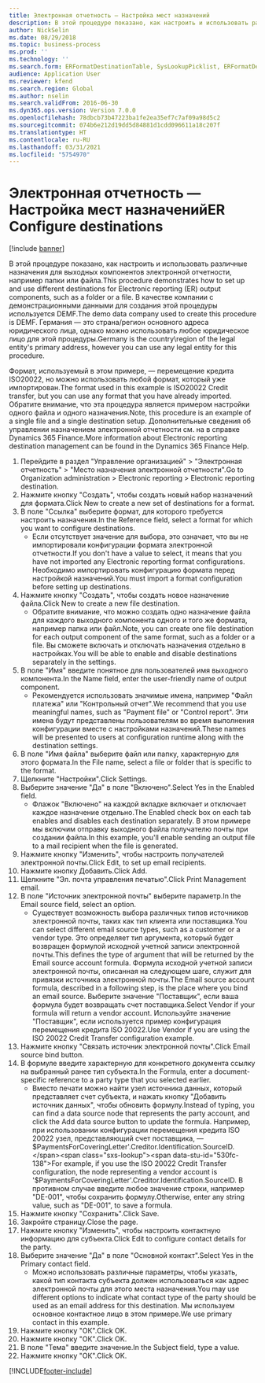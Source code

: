 ```yaml
---
title: Электронная отчетность — Настройка мест назначений
description: В этой процедуре показано, как настроить и использовать различные назначения для выходных компонентов электронной отчетности, например папки или файла.
author: NickSelin
ms.date: 08/29/2018
ms.topic: business-process
ms.prod: ''
ms.technology: ''
ms.search.form: ERFormatDestinationTable, SysLookupPicklist, ERFormatDestinationSettings, ERFormatDestinationEmailSettings, ERExpressionDesignerFormula, SRSPrintDestinationTokens
audience: Application User
ms.reviewer: kfend
ms.search.region: Global
ms.author: nselin
ms.search.validFrom: 2016-06-30
ms.dyn365.ops.version: Version 7.0.0
ms.openlocfilehash: 78dbcb73b47223ba1fe2ea35ef7c7af09a98d5c2
ms.sourcegitcommit: 074b6e212d19dd5d84881d1cdd096611a18c207f
ms.translationtype: HT
ms.contentlocale: ru-RU
ms.lasthandoff: 03/31/2021
ms.locfileid: "5754970"
---
```

# <a name="er-configure-destinations"></a><span data-ttu-id="530fc-103">Электронная отчетность — Настройка мест назначений</span><span class="sxs-lookup"><span data-stu-id="530fc-103">ER Configure destinations</span></span>

[!include [banner](../../includes/banner.md)]

<span data-ttu-id="530fc-104">В этой процедуре показано, как настроить и использовать различные назначения для выходных компонентов электронной отчетности, например папки или файла.</span><span class="sxs-lookup"><span data-stu-id="530fc-104">This procedure demonstrates how to set up and use different destinations for Electronic reporting (ER) output components, such as a folder or a file.</span></span> <span data-ttu-id="530fc-105">В качестве компании с демонстрационными данными для создания этой процедуры используется DEMF.</span><span class="sxs-lookup"><span data-stu-id="530fc-105">The demo data company used to create this procedure is DEMF.</span></span> <span data-ttu-id="530fc-106">Германия — это страна/регион основного адреса юридического лица, однако можно использовать любое юридическое лицо для этой процедуры.</span><span class="sxs-lookup"><span data-stu-id="530fc-106">Germany is the country\region of the legal entity's primary address, however you can use any legal entity for this procedure.</span></span> 

<span data-ttu-id="530fc-107">Формат, используемый в этом примере, — перемещение кредита ISO20022, но можно использовать любой формат, который уже импортирован.</span><span class="sxs-lookup"><span data-stu-id="530fc-107">The format used in this example is ISO20022 Credit transfer, but you can use any format that you have already imported.</span></span> <span data-ttu-id="530fc-108">Обратите внимание, что эта процедура является примером настройки одного файла и одного назначения.</span><span class="sxs-lookup"><span data-stu-id="530fc-108">Note, this procedure is an example of a single file and a single destination setup.</span></span> <span data-ttu-id="530fc-109">Дополнительные сведения об управлении назначением электронной отчетности см. на в справке Dynamics 365 Finance.</span><span class="sxs-lookup"><span data-stu-id="530fc-109">More information about Electronic reporting destination management can be found in the Dynamics 365 Finance Help.</span></span>

1. <span data-ttu-id="530fc-110">Перейдите в раздел "Управление организацией" > "Электронная отчетность" > "Место назначения электронной отчетности".</span><span class="sxs-lookup"><span data-stu-id="530fc-110">Go to Organization administration > Electronic reporting > Electronic reporting destination.</span></span>
2. <span data-ttu-id="530fc-111">Нажмите кнопку "Создать", чтобы создать новый набор назначений для формата.</span><span class="sxs-lookup"><span data-stu-id="530fc-111">Click New to create a new set of destinations for a format.</span></span>
3. <span data-ttu-id="530fc-112">В поле "Ссылка" выберите формат, для которого требуется настроить назначения.</span><span class="sxs-lookup"><span data-stu-id="530fc-112">In the Reference field, select a format for which you want to configure destinations.</span></span>
    * <span data-ttu-id="530fc-113">Если отсутствует значение для выбора, это означает, что вы не импортировали конфигурации формата электронной отчетности.</span><span class="sxs-lookup"><span data-stu-id="530fc-113">If you don't have a value to select, it means that you have not imported any Electronic reporting format configurations.</span></span> <span data-ttu-id="530fc-114">Необходимо импортировать конфигурацию формата перед настройкой назначений.</span><span class="sxs-lookup"><span data-stu-id="530fc-114">You must import a format configuration before setting up destinations.</span></span>  
4. <span data-ttu-id="530fc-115">Нажмите кнопку "Создать", чтобы создать новое назначение файла.</span><span class="sxs-lookup"><span data-stu-id="530fc-115">Click New to create a new file destination.</span></span>
    * <span data-ttu-id="530fc-116">Обратите внимание, что можно создать одно назначение файла для каждого выходного компонента одного и того же формата, например папка или файл.</span><span class="sxs-lookup"><span data-stu-id="530fc-116">Note, you can create one file destination for each output component of the same format, such as a folder or a file.</span></span> <span data-ttu-id="530fc-117">Вы сможете включать и отключать назначения отдельно в настройках.</span><span class="sxs-lookup"><span data-stu-id="530fc-117">You will be able to enable and disable destinations separately in the settings.</span></span>  
5. <span data-ttu-id="530fc-118">В поле "Имя" введите понятное для пользователей имя выходного компонента.</span><span class="sxs-lookup"><span data-stu-id="530fc-118">In the Name field, enter the user-friendly name of output component.</span></span>
    * <span data-ttu-id="530fc-119">Рекомендуется использовать значимые имена, например "Файл платежа" или "Контрольный отчет".</span><span class="sxs-lookup"><span data-stu-id="530fc-119">We recommend that you use meaningful names, such as "Payment file" or "Control report".</span></span> <span data-ttu-id="530fc-120">Эти имена будут представлены пользователям во время выполнения конфигурации вместе с настройками назначений.</span><span class="sxs-lookup"><span data-stu-id="530fc-120">These names will be presented to users at configuration runtime along with the destination settings.</span></span>  
6. <span data-ttu-id="530fc-121">В поле "Имя файла" выберите файл или папку, характерную для этого формата.</span><span class="sxs-lookup"><span data-stu-id="530fc-121">In the File name, select a file or folder that is specific to the format.</span></span>
7. <span data-ttu-id="530fc-122">Щелкните "Настройки".</span><span class="sxs-lookup"><span data-stu-id="530fc-122">Click Settings.</span></span>
8. <span data-ttu-id="530fc-123">Выберите значение "Да" в поле "Включено".</span><span class="sxs-lookup"><span data-stu-id="530fc-123">Select Yes in the Enabled field.</span></span>
    * <span data-ttu-id="530fc-124">Флажок "Включено" на каждой вкладке включает и отключает каждое назначение отдельно.</span><span class="sxs-lookup"><span data-stu-id="530fc-124">The Enabled check box on each tab enables and disables each destination separately.</span></span> <span data-ttu-id="530fc-125">В этом примере мы включим отправку выходного файла получателю почты при создании файла.</span><span class="sxs-lookup"><span data-stu-id="530fc-125">In this example, you'll enable sending an output file to a mail recipient when the file is generated.</span></span>  
9. <span data-ttu-id="530fc-126">Нажмите кнопку "Изменить", чтобы настроить получателей электронной почты.</span><span class="sxs-lookup"><span data-stu-id="530fc-126">Click Edit, to set up email recipients.</span></span>
10. <span data-ttu-id="530fc-127">Нажмите кнопку Добавить.</span><span class="sxs-lookup"><span data-stu-id="530fc-127">Click Add.</span></span>
11. <span data-ttu-id="530fc-128">Щелкните "Эл. почта управления печатью".</span><span class="sxs-lookup"><span data-stu-id="530fc-128">Click Print Management email.</span></span>
12. <span data-ttu-id="530fc-129">В поле "Источник электронной почты" выберите параметр.</span><span class="sxs-lookup"><span data-stu-id="530fc-129">In the Email source  field, select an option.</span></span>
    * <span data-ttu-id="530fc-130">Существует возможность выбора различных типов источников электронной почты, таких как тип клиента или поставщика.</span><span class="sxs-lookup"><span data-stu-id="530fc-130">You can select different email source types, such as a customer or a vendor type.</span></span> <span data-ttu-id="530fc-131">Это определяет тип аргумента, который будет возвращен формулой исходной учетной записи электронной почты.</span><span class="sxs-lookup"><span data-stu-id="530fc-131">This defines the type of argument that will be returned by the Email source account formula.</span></span> <span data-ttu-id="530fc-132">Формула исходной учетной записи электронной почты, описанная на следующем шаге, служит для привязки источника электронной почты.</span><span class="sxs-lookup"><span data-stu-id="530fc-132">The Email source account formula, described in a following step, is the place where you bind an email source.</span></span> <span data-ttu-id="530fc-133">Выберите значение "Поставщик", если ваша формула будет возвращать счет поставщика.</span><span class="sxs-lookup"><span data-stu-id="530fc-133">Select Vendor if your formula will return a vendor account.</span></span> <span data-ttu-id="530fc-134">Используйте значение "Поставщик", если используется пример конфигурация перемещения кредита ISO 20022.</span><span class="sxs-lookup"><span data-stu-id="530fc-134">Use Vendor if you are using the ISO 20022 Credit Transfer configuration example.</span></span>  
13. <span data-ttu-id="530fc-135">Нажмите кнопку "Связать источник электронной почты".</span><span class="sxs-lookup"><span data-stu-id="530fc-135">Click Email source bind button.</span></span>
14. <span data-ttu-id="530fc-136">В формуле введите характерную для конкретного документа ссылку на выбранный ранее тип субъекта.</span><span class="sxs-lookup"><span data-stu-id="530fc-136">In the Formula, enter a document-specific reference to a party type that you selected earlier.</span></span>
    * <span data-ttu-id="530fc-137">Вместо печати можно найти узел источника данных, который представляет счет субъекта, и нажать кнопку "Добавить источник данных", чтобы обновить формулу.</span><span class="sxs-lookup"><span data-stu-id="530fc-137">Instead of typing, you can find a data source node that represents the party account, and click the Add data source button to update the formula.</span></span> <span data-ttu-id="530fc-138">Например, при использовании конфигурации перемещения кредита ISO 20022 узел, представляющий счет поставщика, — $PaymentsForCoveringLetter'.Creditor.Identification.SourceID.</span><span class="sxs-lookup"><span data-stu-id="530fc-138">For example, if you use the ISO 20022 Credit Transfer configuration, the node representing a vendor account is '$PaymentsForCoveringLetter'.Creditor.Identification.SourceID.</span></span> <span data-ttu-id="530fc-139">В противном случае введите любое значение строки, например "DE-001", чтобы сохранить формулу.</span><span class="sxs-lookup"><span data-stu-id="530fc-139">Otherwise, enter any string value, such as "DE-001", to save a formula.</span></span>  
15. <span data-ttu-id="530fc-140">Нажмите кнопку "Сохранить".</span><span class="sxs-lookup"><span data-stu-id="530fc-140">Click Save.</span></span>
16. <span data-ttu-id="530fc-141">Закройте страницу.</span><span class="sxs-lookup"><span data-stu-id="530fc-141">Close the page.</span></span>
17. <span data-ttu-id="530fc-142">Нажмите кнопку "Изменить", чтобы настроить контактную информацию для субъекта.</span><span class="sxs-lookup"><span data-stu-id="530fc-142">Click Edit to configure contact details for the party.</span></span>
18. <span data-ttu-id="530fc-143">Выберите значение "Да" в поле "Основной контакт".</span><span class="sxs-lookup"><span data-stu-id="530fc-143">Select Yes in the Primary contact field.</span></span>
    * <span data-ttu-id="530fc-144">Можно использовать различные параметры, чтобы указать, какой тип контакта субъекта должен использоваться как адрес электронной почты для этого места назначения.</span><span class="sxs-lookup"><span data-stu-id="530fc-144">You may use different options to indicate what contact type of the party should be used as an email address for this destination.</span></span> <span data-ttu-id="530fc-145">Мы используем основное контактное лицо в этом примере.</span><span class="sxs-lookup"><span data-stu-id="530fc-145">We use primary contact in this example.</span></span>  
19. <span data-ttu-id="530fc-146">Нажмите кнопку "OК".</span><span class="sxs-lookup"><span data-stu-id="530fc-146">Click OK.</span></span>
20. <span data-ttu-id="530fc-147">Нажмите кнопку "OК".</span><span class="sxs-lookup"><span data-stu-id="530fc-147">Click OK.</span></span>
21. <span data-ttu-id="530fc-148">В поле "Тема" введите значение.</span><span class="sxs-lookup"><span data-stu-id="530fc-148">In the Subject field, type a value.</span></span>
22. <span data-ttu-id="530fc-149">Нажмите кнопку "OК".</span><span class="sxs-lookup"><span data-stu-id="530fc-149">Click OK.</span></span>



[!INCLUDE[footer-include](../../../../includes/footer-banner.md)]